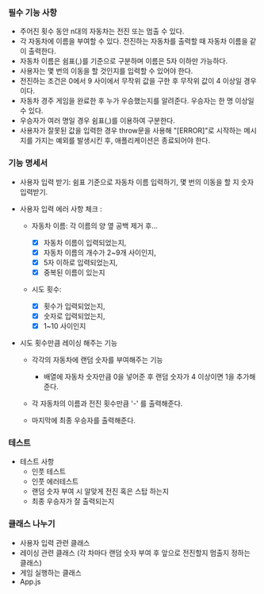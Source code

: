 ### 필수 기능 사항

- 주어진 횟수 동안 n대의 자동차는 전진 또는 멈출 수 있다.
- 각 자동차에 이름을 부여할 수 있다. 전진하는 자동차를 출력할 때 자동차 이름을 같이 출력한다.
- 자동차 이름은 쉼표(,)를 기준으로 구분하며 이름은 5자 이하만 가능하다.
- 사용자는 몇 번의 이동을 할 것인지를 입력할 수 있어야 한다.
- 전진하는 조건은 0에서 9 사이에서 무작위 값을 구한 후 무작위 값이 4 이상일 경우이다.
- 자동차 경주 게임을 완료한 후 누가 우승했는지를 알려준다. 우승자는 한 명 이상일 수 있다.
- 우승자가 여러 명일 경우 쉼표(,)를 이용하여 구분한다.
- 사용자가 잘못된 값을 입력한 경우 throw문을 사용해 "[ERROR]"로 시작하는 메시지를 가지는 예외를 발생시킨 후, 애플리케이션은 종료되어야 한다.

### 기능 명세서

- 사용자 입력 받기: 쉼표 기준으로 자동차 이름 입력하기, 몇 번의 이동을 할 지 숫자 입력받기.
- 사용자 입력 에러 사항 체크 :

  - 자동차 이름:
    각 이름의 양 옆 공백 제거 후...

    - [x] 자동차 이름이 입력되었는지,
    - [x] 자동차 이름의 개수가 2~9개 사이인지,
    - [x] 5자 이하로 입력되었는지,
    - [x] 중복된 이름이 있는지

  - 시도 횟수:
    - [x] 횟수가 입력되었는지,
    - [x] 숫자로 입력되었는지,
    - [x] 1~10 사이인지

- 시도 횟수만큼 레이싱 해주는 기능

  - 각각의 자동차에 랜덤 숫자를 부여해주는 기능

    - 배열에 자동차 숫자만큼 0을 넣어준 후 랜덤 숫자가 4 이상이면 1을 추가해준다.

  - 각 자동차의 이름과 전진 횟수만큼 '-' 를 출력해준다.

  - 마지막에 최종 우승자를 출력해준다.

### 테스트

- 테스트 사항
  - 인풋 테스트
  - 인풋 에러테스트
  - 랜덤 숫자 부여 시 알맞게 전진 혹은 스탑 하는지
  - 최종 우승자가 잘 출력되는지

### 클래스 나누기

- 사용자 입력 관련 클래스
- 레이싱 관련 클래스 (각 차마다 랜덤 숫자 부여 후 앞으로 전진할지 멈출지 정하는 클래스)
- 게임 실행하는 클래스
- App.js
